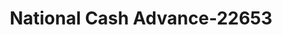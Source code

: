 ---
f_zip-code: 45426
f_state-code: OH
title: National Cash Advance-22653
f_phone: 937-854-3223
f_city-only: Trotwood
f_address: 5268 Salem Avenue Trotwood
f_location-unique-id: '22653'
slug: national-cash-advance-22653
updated-on: '2024-05-30T13:46:58.046Z'
created-on: '2024-05-30T13:36:59.803Z'
published-on: '2024-05-30T13:54:32.469Z'
f_city-state: cms/city/trotwood-oh.md
f_company: cms/company/national-cash-advance.md
f_state: cms/state/ohio.md
layout: '[payday-loan].html'
tags: payday-loan
---